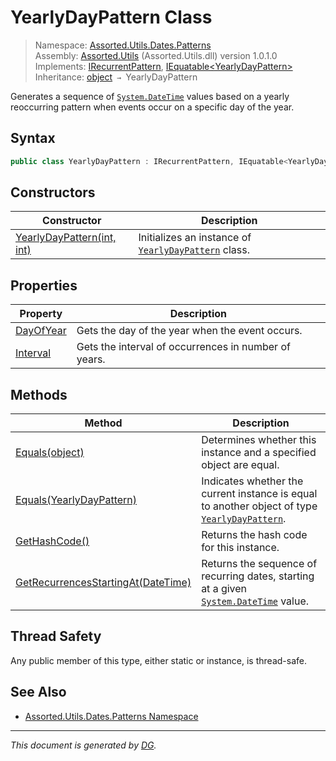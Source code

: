 ﻿# YearlyDayPattern Class

> Namespace: [Assorted.Utils.Dates.Patterns](index.md#assortedutilsdatespatterns-namespace)\
> Assembly: [Assorted.Utils](index.md) (Assorted.Utils.dll) version 1.0.1.0\
> Implements: [IRecurrentPattern](Assorted.Utils.Dates.IRecurrentPattern.md), [IEquatable\<YearlyDayPattern>](https://docs.microsoft.com/en-us/dotnet/api/system.iequatable-1)\
> Inheritance: [object](https://docs.microsoft.com/en-us/dotnet/api/system.object) `→` YearlyDayPattern

Generates a sequence of [`System.DateTime`](https://docs.microsoft.com/en-us/dotnet/api/system.datetime) values based on a yearly reoccurring pattern when events occur on a specific day of the year.

## Syntax

```csharp
public class YearlyDayPattern : IRecurrentPattern, IEquatable<YearlyDayPattern>
```

## Constructors

Constructor | Description
--- | ---
[YearlyDayPattern(int, int)](Assorted.Utils.Dates.Patterns.YearlyDayPattern.-ctor.md) | Initializes an instance of [`YearlyDayPattern`](Assorted.Utils.Dates.Patterns.YearlyDayPattern.md) class.

## Properties

Property | Description
--- | ---
[DayOfYear](Assorted.Utils.Dates.Patterns.YearlyDayPattern.DayOfYear.md) | Gets the day of the year when the event occurs.
[Interval](Assorted.Utils.Dates.Patterns.YearlyDayPattern.Interval.md) | Gets the interval of occurrences in number of years.

## Methods

Method | Description
--- | ---
[Equals(object)](Assorted.Utils.Dates.Patterns.YearlyDayPattern.Equals.md#equalsobject) | Determines whether this instance and a specified object are equal.
[Equals(YearlyDayPattern)](Assorted.Utils.Dates.Patterns.YearlyDayPattern.Equals.md#equalsyearlydaypattern) | Indicates whether the current instance is equal to another object of type [`YearlyDayPattern`](Assorted.Utils.Dates.Patterns.YearlyDayPattern.md).
[GetHashCode()](Assorted.Utils.Dates.Patterns.YearlyDayPattern.GetHashCode.md) | Returns the hash code for this instance.
[GetRecurrencesStartingAt(DateTime)](Assorted.Utils.Dates.Patterns.YearlyDayPattern.GetRecurrencesStartingAt.md) | Returns the sequence of recurring dates, starting at a given [`System.DateTime`](https://docs.microsoft.com/en-us/dotnet/api/system.datetime) value.

## Thread Safety

Any public member of this type, either static or instance, is thread\-safe.

## See Also

- [Assorted.Utils.Dates.Patterns Namespace](index.md#assortedutilsdatespatterns-namespace)

---

_This document is generated by [DG](https://github.com/Khojasteh/dg)._
